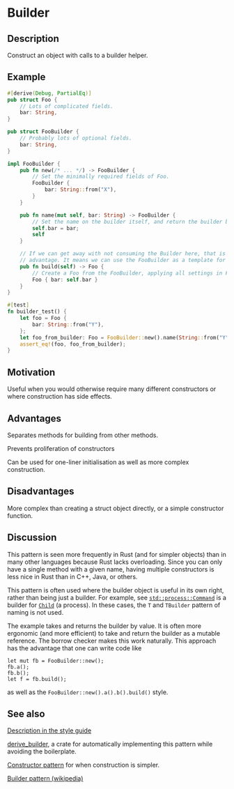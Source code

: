 # Builder

## Description

Construct an object with calls to a builder helper.

## Example

```rust
#[derive(Debug, PartialEq)]
pub struct Foo {
    // Lots of complicated fields.
    bar: String,
}

pub struct FooBuilder {
    // Probably lots of optional fields.
    bar: String,
}

impl FooBuilder {
    pub fn new(/* ... */) -> FooBuilder {
        // Set the minimally required fields of Foo.
        FooBuilder {
            bar: String::from("X"),
        }
    }

    pub fn name(mut self, bar: String) -> FooBuilder {
        // Set the name on the builder itself, and return the builder by value.
        self.bar = bar;
        self
    }

    // If we can get away with not consuming the Builder here, that is an
    // advantage. It means we can use the FooBuilder as a template for constructing many Foos.
    pub fn build(self) -> Foo {
        // Create a Foo from the FooBuilder, applying all settings in FooBuilder to Foo.
        Foo { bar: self.bar }
    }
}

#[test]
fn builder_test() {
    let foo = Foo {
        bar: String::from("Y"),
    };
    let foo_from_builder: Foo = FooBuilder::new().name(String::from("Y")).build();
    assert_eq!(foo, foo_from_builder);
}
```

## Motivation

Useful when you would otherwise require many different constructors or where
construction has side effects.

## Advantages

Separates methods for building from other methods.

Prevents proliferation of constructors

Can be used for one-liner initialisation as well as more complex construction.

## Disadvantages

More complex than creating a struct object directly, or a simple constructor
function.

## Discussion

This pattern is seen more frequently in Rust (and for simpler objects) than in
many other languages because Rust lacks overloading. Since you can only have a
single method with a given name, having multiple constructors is less nice in
Rust than in C++, Java, or others.

This pattern is often used where the builder object is useful in its own right,
rather than being just a builder. For example, see
[`std::process::Command`](https://doc.rust-lang.org/std/process/struct.Command.html)
is a builder for [`Child`](https://doc.rust-lang.org/std/process/struct.Child.html)
(a process). In these cases, the `T` and `TBuilder` pattern
of naming is not used.

The example takes and returns the builder by value. It is often more ergonomic
(and more efficient) to take and return the builder as a mutable reference. The
borrow checker makes this work naturally. This approach has the advantage that
one can write code like

```rust,ignore
let mut fb = FooBuilder::new();
fb.a();
fb.b();
let f = fb.build();
```

as well as the `FooBuilder::new().a().b().build()` style.

## See also

[Description in the style guide](https://doc.rust-lang.org/1.0.0/style/ownership/builders.html)

[derive_builder](https://crates.io/crates/derive_builder), a crate for automatically implementing this pattern while avoiding the boilerplate.

[Constructor pattern](../idioms/ctor.md) for when construction is simpler.

[Builder pattern (wikipedia)](https://en.wikipedia.org/wiki/Builder_pattern)
